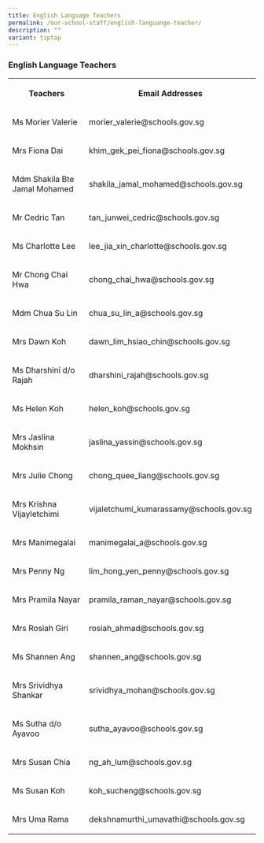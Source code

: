 ```yaml
---
title: English Language Teachers
permalink: /our-school-staff/english-languange-teacher/
description: ""
variant: tiptap
---
```

<h3>English Language Teachers</h3><table><tbody><tr><th rowspan="1" colspan="1"><p>Teachers</p></th><th rowspan="1" colspan="1"><p>Email Addresses</p></th></tr><tr><td rowspan="1" colspan="1"><p>Ms Morier Valerie</p></td><td rowspan="1" colspan="1"><p>morier_valerie@schools.gov.sg</p></td></tr><tr><td rowspan="1" colspan="1"><p>Mrs Fiona Dai</p></td><td rowspan="1" colspan="1"><p>khim_gek_pei_fiona@schools.gov.sg</p></td></tr><tr><td rowspan="1" colspan="1"><p>Mdm Shakila Bte Jamal Mohamed</p></td><td rowspan="1" colspan="1"><p>shakila_jamal_mohamed@schools.gov.sg</p></td></tr><tr><td rowspan="1" colspan="1"><p>Mr Cedric Tan</p></td><td rowspan="1" colspan="1"><p>tan_junwei_cedric@schools.gov.sg</p></td></tr><tr><td rowspan="1" colspan="1"><p>Ms Charlotte Lee</p></td><td rowspan="1" colspan="1"><p>lee_jia_xin_charlotte@schools.gov.sg</p></td></tr><tr><td rowspan="1" colspan="1"><p>Mr Chong Chai Hwa</p></td><td rowspan="1" colspan="1"><p>chong_chai_hwa@schools.gov.sg</p></td></tr><tr><td rowspan="1" colspan="1"><p>Mdm Chua Su Lin</p></td><td rowspan="1" colspan="1"><p>chua_su_lin_a@schools.gov.sg</p></td></tr><tr><td rowspan="1" colspan="1"><p>Mrs Dawn Koh</p></td><td rowspan="1" colspan="1"><p>dawn_lim_hsiao_chin@schools.gov.sg</p></td></tr><tr><td rowspan="1" colspan="1"><p>Ms Dharshini d/o Rajah</p></td><td rowspan="1" colspan="1"><p>dharshini_rajah@schools.gov.sg</p></td></tr><tr><td rowspan="1" colspan="1"><p>Ms Helen Koh</p></td><td rowspan="1" colspan="1"><p>helen_koh@schools.gov.sg</p></td></tr><tr><td rowspan="1" colspan="1"><p>Mrs Jaslina Mokhsin</p></td><td rowspan="1" colspan="1"><p>jaslina_yassin@schools.gov.sg</p></td></tr><tr><td rowspan="1" colspan="1"><p>Mrs Julie Chong</p></td><td rowspan="1" colspan="1"><p>chong_quee_liang@schools.gov.sg</p></td></tr><tr><td rowspan="1" colspan="1"><p>Mrs Krishna Vijayletchimi</p></td><td rowspan="1" colspan="1"><p>vijaletchumi_kumarassamy@schools.gov.sg</p></td></tr><tr><td rowspan="1" colspan="1"><p>Mrs Manimegalai</p></td><td rowspan="1" colspan="1"><p>manimegalai_a@schools.gov.sg</p></td></tr><tr><td rowspan="1" colspan="1"><p>Mrs Penny Ng</p></td><td rowspan="1" colspan="1"><p>lim_hong_yen_penny@schools.gov.sg</p></td></tr><tr><td rowspan="1" colspan="1"><p>Mrs Pramila Nayar</p></td><td rowspan="1" colspan="1"><p>pramila_raman_nayar@schools.gov.sg</p></td></tr><tr><td rowspan="1" colspan="1"><p>Mrs Rosiah Giri</p></td><td rowspan="1" colspan="1"><p>rosiah_ahmad@schools.gov.sg</p></td></tr><tr><td rowspan="1" colspan="1"><p>Ms Shannen Ang</p></td><td rowspan="1" colspan="1"><p>shannen_ang@schools.gov.sg</p></td></tr><tr><td rowspan="1" colspan="1"><p>Mrs Srividhya Shankar</p></td><td rowspan="1" colspan="1"><p>srividhya_mohan@schools.gov.sg</p></td></tr><tr><td rowspan="1" colspan="1"><p>Ms Sutha d/o Ayavoo</p></td><td rowspan="1" colspan="1"><p>sutha_ayavoo@schools.gov.sg</p></td></tr><tr><td rowspan="1" colspan="1"><p>Mrs Susan Chia</p></td><td rowspan="1" colspan="1"><p>ng_ah_lum@schools.gov.sg</p></td></tr><tr><td rowspan="1" colspan="1"><p>Ms Susan Koh</p></td><td rowspan="1" colspan="1"><p>koh_sucheng@schools.gov.sg</p></td></tr><tr><td rowspan="1" colspan="1"><p>Mrs Uma Rama</p></td><td rowspan="1" colspan="1"><p>dekshnamurthi_umavathi@schools.gov.sg</p></td></tr></tbody></table><p></p>
